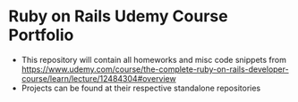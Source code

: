 # Ruby on Rails Udemy Course Portfolio
* This repository will contain all homeworks and misc code snippets from https://www.udemy.com/course/the-complete-ruby-on-rails-developer-course/learn/lecture/12484304#overview
* Projects can be found at their respective standalone repositories

